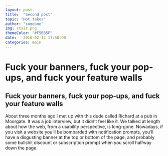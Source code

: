 ```yaml
---
layout: post
title:  "Second post"
topic: "Hot takes"
author: "someone"
img: stair.png
themeColor: "#F5BB5F"
date:   2016-02-12 17:50:00
categories: main
---
```


# Fuck your banners, fuck your pop-ups, and fuck your feature walls
## Fuck your banners, fuck your pop-ups, and fuck your feature walls

About three months ago I met up with this dude called Richard at a pub in Moorgate. It was a job interview, but it didn’t feel like it. We talked at length about how the web, from a usability perspective, is long-gone. Nowadays, if you visit a website you’ll be bombarded with notification prompts, you’ll have a disgusting banner at the top or bottom of the page, and probably some bullshit discount or subscription prompt when you scroll halfway down the page.